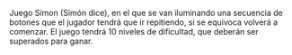 Juego Simon (Simón dice), en el que se van iluminando una secuencia de botones que el jugador tendrá que ir repitiendo, 
si se equivoca volverá a comenzar. El juego tendrá 10 niveles de dificultad, que deberán ser superados para ganar.
